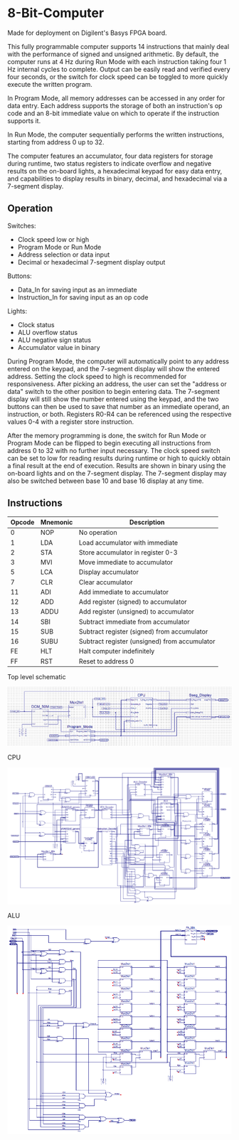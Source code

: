 # 8-Bit-Computer
Made for deployment on Digilent's Basys FPGA board.

This fully programmable computer supports 14 instructions that mainly deal with the performance of signed and unsigned arithmetic. By default, the computer runs at 4 Hz during Run Mode with each instruction taking four 1 Hz internal cycles to complete. Output can be easily read and verified every four seconds, or the switch for clock speed can be toggled to more quickly execute the written program. 

In Program Mode, all memory addresses can be accessed in any order for data entry. Each address supports the storage of both an instruction's op code and an 8-bit immediate value on which to operate if the instruction supports it. 

In Run Mode, the computer sequentially performs the written instructions, starting from address 0 up to 32.

The computer features an accumulator, four data registers for storage during runtime,  two status registers to indicate overflow and negative results on the on-board lights, a hexadecimal keypad for easy data entry, and capabilities to display results in binary, decimal, and hexadecimal via a 7-segment display.

## Operation

Switches:
* Clock speed low or high
* Program Mode or Run Mode
* Address selection or data input
* Decimal or hexadecimal 7-segment display output

Buttons:
* Data_In for saving input as an immediate 
* Instruction_In for saving input as an op code

Lights:
* Clock status
* ALU overflow status
* ALU negative sign status
* Accumulator value in binary

During Program Mode, the computer will automatically point to any address entered on the keypad, and the 7-segment display will show the entered address. Setting the clock speed to high is recommended for responsiveness. After picking an address, the user can set the "address or data" switch to the other position to begin entering data. The 7-segment display will still show the number entered using the keypad, and the two buttons can then be used to save that number as an immediate operand, an instruction, or both. Registers R0-R4 can be referenced using the respective values 0-4 with a register store instruction.

After the memory programming is done, the switch for Run Mode or Program Mode can be flipped to begin executing all instructions from address 0 to 32 with no further input necessary. The clock speed switch can be set to low for reading results during runtime or high to quickly obtain a final result at the end of execution. Results are shown in binary using the on-board lights and on the 7-segment display. The 7-segment display may also be switched between base 10 and base 16 display at any time. 

## Instructions
| Opcode        | Mnemonic | Description  |
| ------------- |----------|--------------|
| 0             | NOP      | No operation |
| 1             | LDA      | Load accumulator with immediate |
| 2             | STA      | Store accumulator in register 0-3 |
| 3             | MVI      | Move immediate to accumulator |
| 5             | LCA      | Display accumulator |
| 7             | CLR      | Clear accumulator |
| 11            | ADI      | Add immediate to accumulator |
| 12            | ADD      | Add register (signed) to accumulator |
| 13            | ADDU     | Add register (unsigned) to accumulator |
| 14            | SBI      | Subtract immediate from accumulator |
| 15            | SUB      | Subtract register (signed) from accumulator |
| 16            | SUBU     | Subtract register (unsigned) from accumulator |
| FE            | HLT      | Halt computer indefinitely |
| FF            | RST      | Reset to address 0 |

Top level schematic

![alt text](https://github.com/shafergrytness/8-Bit-Computer/blob/master/Screenshots/toplevel.png "Top level schematic")

CPU

![alt text](https://github.com/shafergrytness/8-Bit-Computer/blob/master/Screenshots/cpu.png "CPU")

ALU

![alt text](https://github.com/shafergrytness/8-Bit-Computer/blob/master/Screenshots/alu.png "ALU")
